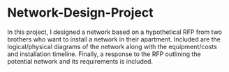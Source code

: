 # Network-Design-Project
In this project, I designed a network based on a hypothetical RFP from two brothers who want to install a network in their apartment. Included are the logical/physical diagrams of the network along with the equipment/costs and installation timeline. Finally, a response to the RFP outlining the potential network and its requirements is included.
